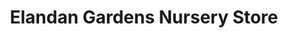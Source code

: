 ---
title: "Elandan Gardens Nursery Store"
url: /bremerton/elandan-gardens-nursery-store/
shop: garden centre
---